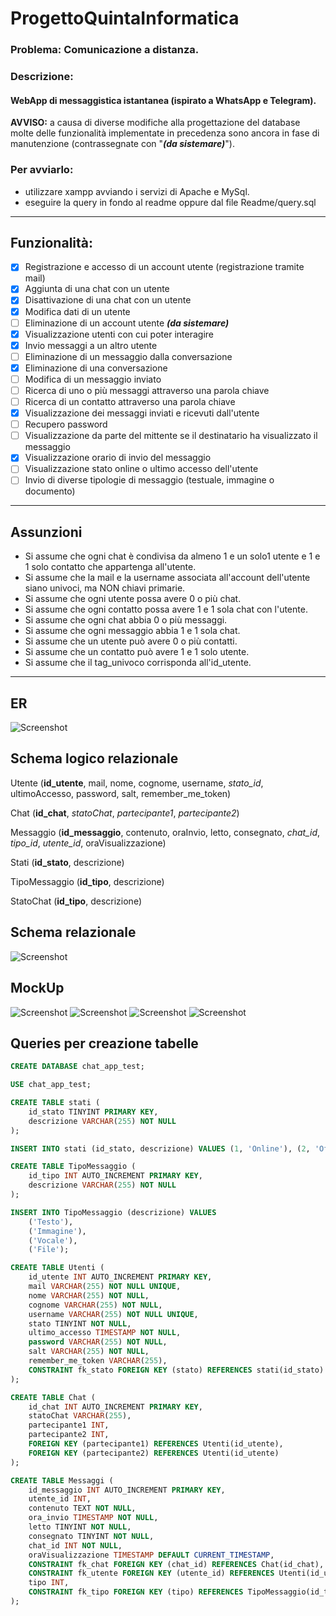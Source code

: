 # ProgettoQuintaInformatica

### Problema: Comunicazione a distanza.

### Descrizione:

#### WebApp di messaggistica istantanea (ispirato a WhatsApp e Telegram).

**AVVISO:** a causa di diverse modifiche alla progettazione del database molte delle funzionalità implementate in precedenza sono ancora in fase di manutenzione (contrassegnate con "***(da sistemare)***").

### Per avviarlo:

- utilizzare xampp avviando i servizi di Apache e MySql.
- eseguire la query in fondo al readme oppure dal file Readme/query.sql

---

## Funzionalità:

- [X] Registrazione e accesso di un account utente (registrazione tramite mail)
- [X] Aggiunta di una chat con un utente
- [X] Disattivazione di una chat con un utente
- [X] Modifica dati di un utente
- [ ] Eliminazione di un account utente ***(da sistemare)***
- [X] Visualizzazione utenti con cui poter interagire
- [X] Invio messaggi a un altro utente
- [ ] Eliminazione di un messaggio dalla conversazione
- [X] Eliminazione di una conversazione
- [ ] Modifica di un messaggio inviato
- [ ] Ricerca di uno o più messaggi attraverso una parola chiave
- [ ] Ricerca di un contatto attraverso una parola chiave
- [X] Visualizzazione dei messaggi inviati e ricevuti dall'utente
- [ ] Recupero password
- [ ] Visualizzazione da parte del mittente se il destinatario ha visualizzato il messaggio
- [X] Visualizzazione orario di invio del messaggio
- [ ] Visualizzazione stato online o ultimo accesso dell'utente
- [ ] Invio di diverse tipologie di messaggio (testuale, immagine o documento)

---

## Assunzioni

- Si assume che ogni chat è condivisa da almeno 1 e un solo1 utente e 1 e 1 solo contatto che appartenga all'utente.
- Si assume che la mail e la username associata all'account dell'utente siano univoci, ma NON chiavi primarie.
- Si assume che ogni utente possa avere 0 o più chat.
- Si assume che ogni contatto possa avere 1 e 1 sola chat con l'utente.
- Si assume che ogni chat abbia 0 o più messaggi.
- Si assume che ogni messaggio abbia 1 e 1 sola chat.
- Si assume che un utente può avere 0 o più contatti.
- Si assume che un contatto può avere 1 e 1 solo utente.
- Si assume che il tag_univoco corrisponda all'id_utente.

---

## ER

![Screenshot](./Readme/ERChatApp.png)

## Schema logico relazionale

Utente (**id_utente**, mail, nome, cognome, username, *stato_id*, ultimoAccesso, password, salt, remember_me_token)

Chat (**id_chat**, *statoChat*, *partecipante1*, *partecipante2*)

Messaggio (**id_messaggio**, contenuto, oraInvio, letto, consegnato, *chat_id*, *tipo_id*, *utente_id*, oraVisualizzazione)

Stati (**id_stato**, descrizione)

TipoMessaggio (**id_tipo**, descrizione)

StatoChat (**id_tipo**, descrizione)

## Schema relazionale

![Screenshot](./Readme/SchemaRelazionale.png)

## MockUp

![Screenshot](./Readme/Slide1.PNG)
![Screenshot](./Readme/Slide2.PNG)
![Screenshot](./Readme/Slide3.PNG)
![Screenshot](./Readme/Slide4.PNG)

## Queries per creazione tabelle

```sql
CREATE DATABASE chat_app_test;

USE chat_app_test;

CREATE TABLE stati (
    id_stato TINYINT PRIMARY KEY,
    descrizione VARCHAR(255) NOT NULL
);

INSERT INTO stati (id_stato, descrizione) VALUES (1, 'Online'), (2, 'Offline'), (3, 'Deactivated');

CREATE TABLE TipoMessaggio (
    id_tipo INT AUTO_INCREMENT PRIMARY KEY,
    descrizione VARCHAR(255) NOT NULL
);

INSERT INTO TipoMessaggio (descrizione) VALUES
    ('Testo'),
    ('Immagine'),
    ('Vocale'),
    ('File');

CREATE TABLE Utenti (
    id_utente INT AUTO_INCREMENT PRIMARY KEY, 
    mail VARCHAR(255) NOT NULL UNIQUE,
    nome VARCHAR(255) NOT NULL,
    cognome VARCHAR(255) NOT NULL,
    username VARCHAR(255) NOT NULL UNIQUE,
    stato TINYINT NOT NULL,
    ultimo_accesso TIMESTAMP NOT NULL,
    password VARCHAR(255) NOT NULL,
    salt VARCHAR(255) NOT NULL,
    remember_me_token VARCHAR(255),
    CONSTRAINT fk_stato FOREIGN KEY (stato) REFERENCES stati(id_stato)
);

CREATE TABLE Chat (
    id_chat INT AUTO_INCREMENT PRIMARY KEY,
    statoChat VARCHAR(255),
    partecipante1 INT,
    partecipante2 INT,
    FOREIGN KEY (partecipante1) REFERENCES Utenti(id_utente),
    FOREIGN KEY (partecipante2) REFERENCES Utenti(id_utente)
);

CREATE TABLE Messaggi (
    id_messaggio INT AUTO_INCREMENT PRIMARY KEY,
    utente_id INT,
    contenuto TEXT NOT NULL,
    ora_invio TIMESTAMP NOT NULL,
    letto TINYINT NOT NULL,
    consegnato TINYINT NOT NULL,
    chat_id INT NOT NULL,
    oraVisualizzazione TIMESTAMP DEFAULT CURRENT_TIMESTAMP,
    CONSTRAINT fk_chat FOREIGN KEY (chat_id) REFERENCES Chat(id_chat),
    CONSTRAINT fk_utente FOREIGN KEY (utente_id) REFERENCES Utenti(id_utente),
    tipo INT,
    CONSTRAINT fk_tipo FOREIGN KEY (tipo) REFERENCES TipoMessaggio(id_tipo)
);
```
